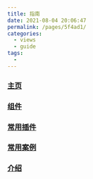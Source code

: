 ```yaml
---
title: 指南
date: 2021-08-04 20:06:47
permalink: /pages/5f4ad1/
categories:
  - views
  - guide
tags:
  - 
---
```


### [主页](/)
### [组件](/views/components/)
### [常用插件](/views/common/plugins/)
### [常用案例](/views/common/case/)
### [介绍](/views/desc/)